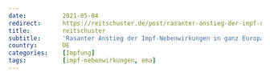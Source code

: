 ```yaml
---
date:          2021-05-04
redirect:      https://reitschuster.de/post/rasanter-anstieg-der-impf-nebenwirkungen-in-ganz-europa/
title:         reitschuster
subtitle:      'Rasanter Anstieg der Impf-Nebenwirkungen in ganz Europa'
country:       DE
categories:    [Impfung]
tags:          [impf-nebenwirkungen, ema]
---
```

